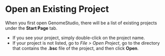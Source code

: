 # Open an Existing Project

When you first open GenomeStudio, there will be a list of existing projects under the **Start Page** tab. 
- If you see your project, simply double-click on the project name. 
- If your project is not listed, go to *File > Open Project*, go to the directory that contains the **.bsc** file of the project, and then click **Open**.

